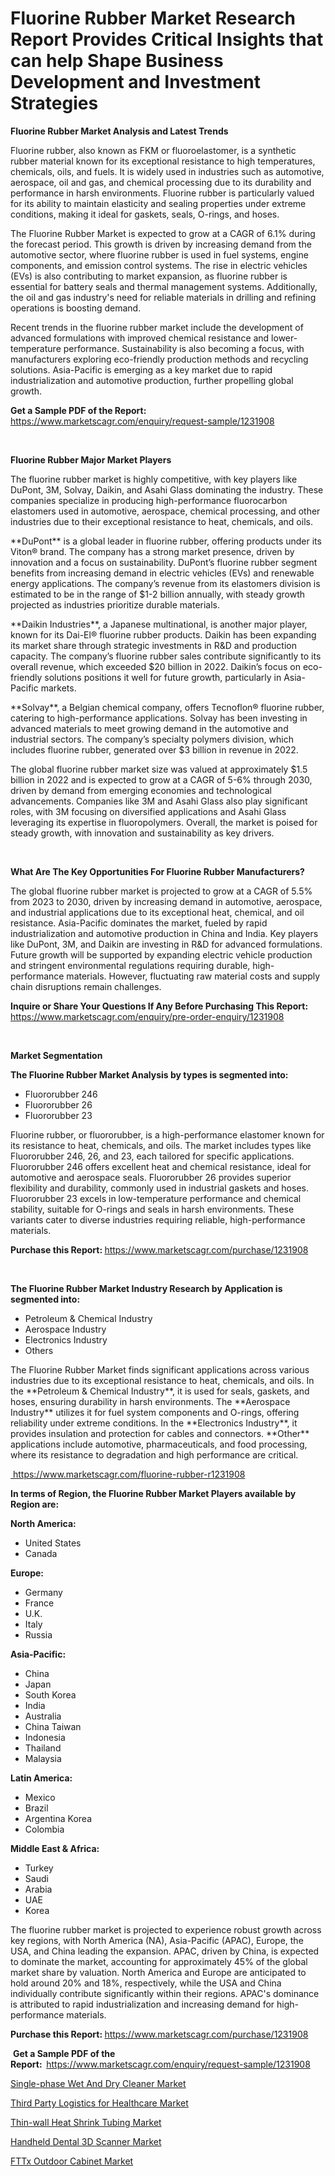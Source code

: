 <p><h1>Fluorine Rubber Market Research Report Provides Critical Insights that can help Shape Business Development and Investment Strategies</h1></p><p><strong>Fluorine Rubber Market Analysis and Latest Trends</strong></p>
<p><p>Fluorine rubber, also known as FKM or fluoroelastomer, is a synthetic rubber material known for its exceptional resistance to high temperatures, chemicals, oils, and fuels. It is widely used in industries such as automotive, aerospace, oil and gas, and chemical processing due to its durability and performance in harsh environments. Fluorine rubber is particularly valued for its ability to maintain elasticity and sealing properties under extreme conditions, making it ideal for gaskets, seals, O-rings, and hoses.</p><p>The Fluorine Rubber Market is expected to grow at a CAGR of 6.1% during the forecast period. This growth is driven by increasing demand from the automotive sector, where fluorine rubber is used in fuel systems, engine components, and emission control systems. The rise in electric vehicles (EVs) is also contributing to market expansion, as fluorine rubber is essential for battery seals and thermal management systems. Additionally, the oil and gas industry's need for reliable materials in drilling and refining operations is boosting demand.</p><p>Recent trends in the fluorine rubber market include the development of advanced formulations with improved chemical resistance and lower-temperature performance. Sustainability is also becoming a focus, with manufacturers exploring eco-friendly production methods and recycling solutions. Asia-Pacific is emerging as a key market due to rapid industrialization and automotive production, further propelling global growth.</p></p>
<p><strong>Get a Sample PDF of the Report:&nbsp;</strong> <a href="https://www.marketscagr.com/enquiry/request-sample/1231908?utm_campaign=2038&utm_medium=2&utm_source=Github&utm_content=ia&utm_term=26012025&utm_id=fluorine-rubber">https://www.marketscagr.com/enquiry/request-sample/1231908</a></p>
<p>&nbsp;</p>
<p><strong>Fluorine Rubber Major Market Players</strong></p>
<p><p>The fluorine rubber market is highly competitive, with key players like DuPont, 3M, Solvay, Daikin, and Asahi Glass dominating the industry. These companies specialize in producing high-performance fluorocarbon elastomers used in automotive, aerospace, chemical processing, and other industries due to their exceptional resistance to heat, chemicals, and oils.</p><p>**DuPont** is a global leader in fluorine rubber, offering products under its Viton® brand. The company has a strong market presence, driven by innovation and a focus on sustainability. DuPont’s fluorine rubber segment benefits from increasing demand in electric vehicles (EVs) and renewable energy applications. The company’s revenue from its elastomers division is estimated to be in the range of $1-2 billion annually, with steady growth projected as industries prioritize durable materials.</p><p>**Daikin Industries**, a Japanese multinational, is another major player, known for its Dai-El® fluorine rubber products. Daikin has been expanding its market share through strategic investments in R&D and production capacity. The company’s fluorine rubber sales contribute significantly to its overall revenue, which exceeded $20 billion in 2022. Daikin’s focus on eco-friendly solutions positions it well for future growth, particularly in Asia-Pacific markets.</p><p>**Solvay**, a Belgian chemical company, offers Tecnoflon® fluorine rubber, catering to high-performance applications. Solvay has been investing in advanced materials to meet growing demand in the automotive and industrial sectors. The company’s specialty polymers division, which includes fluorine rubber, generated over $3 billion in revenue in 2022.</p><p>The global fluorine rubber market size was valued at approximately $1.5 billion in 2022 and is expected to grow at a CAGR of 5-6% through 2030, driven by demand from emerging economies and technological advancements. Companies like 3M and Asahi Glass also play significant roles, with 3M focusing on diversified applications and Asahi Glass leveraging its expertise in fluoropolymers. Overall, the market is poised for steady growth, with innovation and sustainability as key drivers.</p></p>
<p>&nbsp;</p>
<p><strong>What Are The Key Opportunities For Fluorine Rubber Manufacturers?</strong></p>
<p><p>The global fluorine rubber market is projected to grow at a CAGR of 5.5% from 2023 to 2030, driven by increasing demand in automotive, aerospace, and industrial applications due to its exceptional heat, chemical, and oil resistance. Asia-Pacific dominates the market, fueled by rapid industrialization and automotive production in China and India. Key players like DuPont, 3M, and Daikin are investing in R&D for advanced formulations. Future growth will be supported by expanding electric vehicle production and stringent environmental regulations requiring durable, high-performance materials. However, fluctuating raw material costs and supply chain disruptions remain challenges.</p></p>
<p><strong>Inquire or Share Your Questions If Any Before Purchasing This Report:</strong> <a href="https://www.marketscagr.com/enquiry/pre-order-enquiry/1231908?utm_campaign=2038&utm_medium=2&utm_source=Github&utm_content=ia&utm_term=26012025&utm_id=fluorine-rubber">https://www.marketscagr.com/enquiry/pre-order-enquiry/1231908</a></p>
<p>&nbsp;</p>
<p><strong>Market Segmentation</strong></p>
<p><strong>The Fluorine Rubber Market Analysis by types is segmented into:</strong></p>
<p><ul><li>Fluororubber 246</li><li>Fluororubber 26</li><li>Fluororubber 23</li></ul></p>
<p><p>Fluorine rubber, or fluororubber, is a high-performance elastomer known for its resistance to heat, chemicals, and oils. The market includes types like Fluororubber 246, 26, and 23, each tailored for specific applications. Fluororubber 246 offers excellent heat and chemical resistance, ideal for automotive and aerospace seals. Fluororubber 26 provides superior flexibility and durability, commonly used in industrial gaskets and hoses. Fluororubber 23 excels in low-temperature performance and chemical stability, suitable for O-rings and seals in harsh environments. These variants cater to diverse industries requiring reliable, high-performance materials.</p></p>
<p><strong>Purchase this Report:&nbsp;</strong><a href="https://www.marketscagr.com/purchase/1231908?utm_campaign=2038&utm_medium=2&utm_source=Github&utm_content=ia&utm_term=26012025&utm_id=fluorine-rubber">https://www.marketscagr.com/purchase/1231908</a></p>
<p>&nbsp;</p>
<p><strong>The Fluorine Rubber Market Industry Research by Application is segmented into:</strong></p>
<p><ul><li>Petroleum & Chemical Industry</li><li>Aerospace Industry</li><li>Electronics Industry</li><li>Others</li></ul></p>
<p><p>The Fluorine Rubber Market finds significant applications across various industries due to its exceptional resistance to heat, chemicals, and oils. In the **Petroleum & Chemical Industry**, it is used for seals, gaskets, and hoses, ensuring durability in harsh environments. The **Aerospace Industry** utilizes it for fuel system components and O-rings, offering reliability under extreme conditions. In the **Electronics Industry**, it provides insulation and protection for cables and connectors. **Other** applications include automotive, pharmaceuticals, and food processing, where its resistance to degradation and high performance are critical.</p></p>
<p><a href="https://www.marketscagr.com/fluorine-rubber-r1231908?utm_campaign=2038&utm_medium=2&utm_source=Github&utm_content=ia&utm_term=26012025&utm_id=fluorine-rubber">&nbsp;https://www.marketscagr.com/fluorine-rubber-r1231908</a></p>
<p><strong>In terms of Region, the Fluorine Rubber Market Players available by Region are:</strong></p>
<p>
    <p> <strong> North America: </strong>
        <ul>
            <li>United States</li>
            <li>Canada</li>
        </ul>
        </p> 
    <p> <strong> Europe: </strong>
        <ul>
            <li>Germany</li>
            <li>France</li>
            <li>U.K.</li>
            <li>Italy</li>
            <li>Russia</li>
        </ul>
        </p> 
    <p> <strong> Asia-Pacific: </strong>
        <ul>
            <li>China</li>
            <li>Japan</li>
            <li>South Korea</li>
            <li>India</li>
            <li>Australia</li>
            <li>China Taiwan</li>
            <li>Indonesia</li>
            <li>Thailand</li>
            <li>Malaysia</li>
        </ul>
        </p> 
    <p> <strong> Latin America: </strong>
        <ul>
            <li>Mexico</li>
            <li>Brazil</li>
            <li>Argentina Korea</li>
            <li>Colombia</li>
        </ul>
        </p> 
    <p> <strong> Middle East & Africa: </strong>
        <ul>
            <li>Turkey</li>
            <li>Saudi</li>
            <li>Arabia</li>
            <li>UAE</li>
            <li>Korea</li>
        </ul>
    </p>
    </p>
<p><p>The fluorine rubber market is projected to experience robust growth across key regions, with North America (NA), Asia-Pacific (APAC), Europe, the USA, and China leading the expansion. APAC, driven by China, is expected to dominate the market, accounting for approximately 45% of the global market share by valuation. North America and Europe are anticipated to hold around 20% and 18%, respectively, while the USA and China individually contribute significantly within their regions. APAC's dominance is attributed to rapid industrialization and increasing demand for high-performance materials.</p></p>
<p><strong>Purchase this Report: </strong><a href="https://www.marketscagr.com/purchase/1231908?utm_campaign=2038&utm_medium=2&utm_source=Github&utm_content=ia&utm_term=26012025&utm_id=fluorine-rubber">https://www.marketscagr.com/purchase/1231908</a></p>
<p>&nbsp;<strong>Get a Sample PDF of the Report:&nbsp;&nbsp;</strong><a href="https://www.marketscagr.com/enquiry/request-sample/1231908?utm_campaign=2038&utm_medium=2&utm_source=Github&utm_content=ia&utm_term=26012025&utm_id=fluorine-rubber">https://www.marketscagr.com/enquiry/request-sample/1231908</a></p>
<p><strong></strong></p>
<p><p><a href="https://www.linkedin.com/pulse/evaluating-market-players-single-phase-wet-dry-cleaner-b0uzc?utm_campaign=2038&utm_medium=2&utm_source=Github&utm_content=ia&utm_term=26012025&utm_id=fluorine-rubber">Single-phase Wet And Dry Cleaner Market</a></p><p><a href="https://www.linkedin.com/pulse/third-party-logistics-healthcare-market-size-trends-opportunities-wjmdf?utm_campaign=2038&utm_medium=2&utm_source=Github&utm_content=ia&utm_term=26012025&utm_id=fluorine-rubber">Third Party Logistics for Healthcare Market</a></p><p><a href="https://www.linkedin.com/pulse/future-thin-wall-heat-shrink-tubing-market-key-growth-drivers-forecasted-q2ipc?utm_campaign=2038&utm_medium=2&utm_source=Github&utm_content=ia&utm_term=26012025&utm_id=fluorine-rubber">Thin-wall Heat Shrink Tubing Market</a></p><p><a href="https://www.linkedin.com/pulse/projected-growth-handheld-dental-3d-scanner-market-key-forces-ebx2e?utm_campaign=2038&utm_medium=2&utm_source=Github&utm_content=ia&utm_term=26012025&utm_id=fluorine-rubber">Handheld Dental 3D Scanner Market</a></p><p><a href="https://www.linkedin.com/pulse/value-segment-market-share-analysis-fttx-outdoor-cabinet-forecast-kc3je?utm_campaign=2038&utm_medium=2&utm_source=Github&utm_content=ia&utm_term=26012025&utm_id=fluorine-rubber">FTTx Outdoor Cabinet Market</a></p></p>